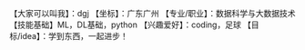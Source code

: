 【大家可以叫我】：dgj
【坐标】：广东广州
【专业/职业】：数据科学与大数据技术
【技能基础】ML，DL基础，python
【兴趣爱好】：coding，足球
【目标/idea】：学到东西，一起进步！